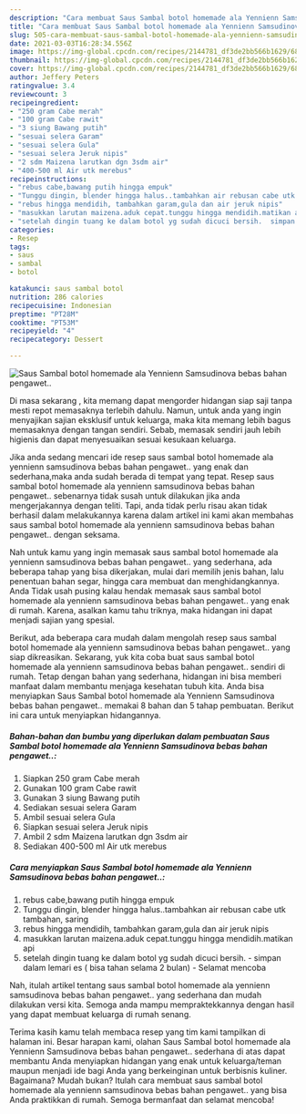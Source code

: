 ```yaml
---
description: "Cara membuat Saus Sambal botol homemade ala Yennienn Samsudinova bebas bahan pengawet.. yang nikmat Untuk Jualan"
title: "Cara membuat Saus Sambal botol homemade ala Yennienn Samsudinova bebas bahan pengawet.. yang nikmat Untuk Jualan"
slug: 505-cara-membuat-saus-sambal-botol-homemade-ala-yennienn-samsudinova-bebas-bahan-pengawet-yang-nikmat-untuk-jualan
date: 2021-03-03T16:28:34.556Z
image: https://img-global.cpcdn.com/recipes/2144781_df3de2bb566b1629/680x482cq70/saus-sambal-botol-homemade-ala-yennienn-samsudinova-bebas-bahan-pengawet-foto-resep-utama.jpg
thumbnail: https://img-global.cpcdn.com/recipes/2144781_df3de2bb566b1629/680x482cq70/saus-sambal-botol-homemade-ala-yennienn-samsudinova-bebas-bahan-pengawet-foto-resep-utama.jpg
cover: https://img-global.cpcdn.com/recipes/2144781_df3de2bb566b1629/680x482cq70/saus-sambal-botol-homemade-ala-yennienn-samsudinova-bebas-bahan-pengawet-foto-resep-utama.jpg
author: Jeffery Peters
ratingvalue: 3.4
reviewcount: 3
recipeingredient:
- "250 gram Cabe merah"
- "100 gram Cabe rawit"
- "3 siung Bawang putih"
- "sesuai selera Garam"
- "sesuai selera Gula"
- "sesuai selera Jeruk nipis"
- "2 sdm Maizena larutkan dgn 3sdm air"
- "400-500 ml Air utk merebus"
recipeinstructions:
- "rebus cabe,bawang putih hingga empuk"
- "Tunggu dingin, blender hingga halus..tambahkan air rebusan cabe utk tambahan, saring"
- "rebus hingga mendidih, tambahkan garam,gula dan air jeruk nipis"
- "masukkan larutan maizena.aduk cepat.tunggu hingga mendidih.matikan api"
- "setelah dingin tuang ke dalam botol yg sudah dicuci bersih.  simpan dalam lemari es ( bisa tahan selama 2 bulan)  Selamat mencoba"
categories:
- Resep
tags:
- saus
- sambal
- botol

katakunci: saus sambal botol 
nutrition: 286 calories
recipecuisine: Indonesian
preptime: "PT28M"
cooktime: "PT53M"
recipeyield: "4"
recipecategory: Dessert

---
```



![Saus Sambal botol homemade ala Yennienn Samsudinova bebas bahan pengawet..](https://img-global.cpcdn.com/recipes/2144781_df3de2bb566b1629/680x482cq70/saus-sambal-botol-homemade-ala-yennienn-samsudinova-bebas-bahan-pengawet-foto-resep-utama.jpg)

Di masa  sekarang , kita memang dapat mengorder hidangan siap saji tanpa mesti repot memasaknya terlebih dahulu. Namun, untuk anda yang ingin menyajikan sajian eksklusif untuk keluarga, maka kita memang lebih bagus memasaknya dengan tangan sendiri. Sebab, memasak sendiri jauh lebih higienis dan dapat menyesuaikan sesuai kesukaan keluarga.

Jika anda sedang mencari ide resep saus sambal botol homemade ala yennienn samsudinova bebas bahan pengawet.. yang enak dan sederhana,maka anda sudah berada di tempat yang tepat. Resep saus sambal botol homemade ala yennienn samsudinova bebas bahan pengawet..  sebenarnya tidak susah untuk dilakukan jika anda mengerjakannya dengan teliti. Tapi, anda tidak perlu risau akan tidak berhasil dalam melakukannya 
karena dalam artikel ini kami akan membahas saus sambal botol homemade ala yennienn samsudinova bebas bahan pengawet.. dengan seksama.  



Nah untuk kamu yang ingin memasak saus sambal botol homemade ala yennienn samsudinova bebas bahan pengawet.. yang sederhana, ada beberapa tahap yang bisa dikerjakan, mulai dari memilih jenis bahan, lalu penentuan bahan segar, hingga cara membuat dan menghidangkannya. Anda Tidak usah pusing kalau hendak memasak saus sambal botol homemade ala yennienn samsudinova bebas bahan pengawet.. yang enak di rumah. Karena, asalkan kamu  tahu triknya, maka hidangan ini dapat menjadi sajian yang spesial.

Berikut, ada beberapa cara mudah dalam mengolah resep saus sambal botol homemade ala yennienn samsudinova bebas bahan pengawet.. yang siap dikreasikan. Sekarang, yuk kita coba buat saus sambal botol homemade ala yennienn samsudinova bebas bahan pengawet.. sendiri di rumah. Tetap dengan bahan yang sederhana, hidangan ini bisa memberi manfaat dalam membantu menjaga kesehatan tubuh kita. Anda bisa menyiapkan Saus Sambal botol homemade ala Yennienn Samsudinova bebas bahan pengawet.. memakai 8 bahan dan 5 tahap pembuatan. Berikut ini cara untuk menyiapkan hidangannya.

<!--inarticleads1-->

##### Bahan-bahan dan bumbu yang diperlukan dalam pembuatan Saus Sambal botol homemade ala Yennienn Samsudinova bebas bahan pengawet..:

1. Siapkan 250 gram Cabe merah
1. Gunakan 100 gram Cabe rawit
1. Gunakan 3 siung Bawang putih
1. Sediakan sesuai selera Garam
1. Ambil sesuai selera Gula
1. Siapkan sesuai selera Jeruk nipis
1. Ambil 2 sdm Maizena larutkan dgn 3sdm air
1. Sediakan 400-500 ml Air utk merebus




<!--inarticleads2-->

##### Cara menyiapkan Saus Sambal botol homemade ala Yennienn Samsudinova bebas bahan pengawet..:

1. rebus cabe,bawang putih hingga empuk
1. Tunggu dingin, blender hingga halus..tambahkan air rebusan cabe utk tambahan, saring
1. rebus hingga mendidih, tambahkan garam,gula dan air jeruk nipis
1. masukkan larutan maizena.aduk cepat.tunggu hingga mendidih.matikan api
1. setelah dingin tuang ke dalam botol yg sudah dicuci bersih.  - simpan dalam lemari es ( bisa tahan selama 2 bulan)  - Selamat mencoba




Nah, itulah artikel tentang  saus sambal botol homemade ala yennienn samsudinova bebas bahan pengawet..  yang sederhana dan mudah dilakukan versi kita. Semoga anda mampu mempraktekkannya dengan hasil yang dapat membuat keluarga di rumah senang. 

Terima kasih kamu telah membaca resep yang tim kami tampilkan di halaman ini. Besar harapan kami, olahan  Saus Sambal botol homemade ala Yennienn Samsudinova bebas bahan pengawet.. sederhana di atas dapat membantu Anda menyiapkan hidangan yang enak untuk keluarga/teman maupun menjadi ide bagi Anda yang berkeinginan untuk berbisnis kuliner. Bagaimana? Mudah bukan? Itulah cara membuat saus sambal botol homemade ala yennienn samsudinova bebas bahan pengawet.. yang bisa Anda praktikkan di rumah. Semoga bermanfaat dan selamat mencoba!

